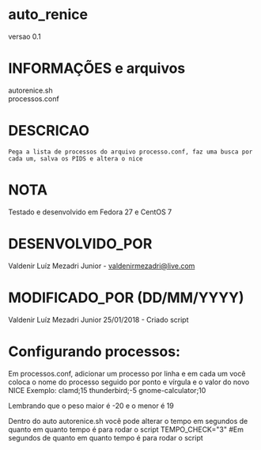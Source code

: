 # auto_renice
versao 0.1

# INFORMAÇÕES e arquivos
   autorenice.sh         
   processos.conf

# DESCRICAO
    Pega a lista de processos do arquivo processo.conf, faz uma busca por cada um, salva os PIDS e altera o nice

# NOTA
   Testado e desenvolvido em Fedora 27 e CentOS 7
   
#  DESENVOLVIDO_POR
  Valdenir Luíz Mezadri Junior			- valdenirmezadri@live.com

#  MODIFICADO_POR		(DD/MM/YYYY)
  Valdenir Luíz Mezadri Junior	25/01/2018	- Criado script

# Configurando processos:
Em processos.conf, adicionar um processo por linha e em cada um você coloca o nome do processo seguido por ponto e vírgula e o valor do novo NICE
Exemplo:
clamd;15 
thunderbird;-5
gnome-calculator;10

Lembrando que o peso maior é -20 e o menor é 19

Dentro do auto autorenice.sh você pode alterar o tempo em segundos de quanto em quanto tempo é para rodar o script
TEMPO_CHECK="3" #Em segundos de quanto em quanto tempo é para rodar o script
